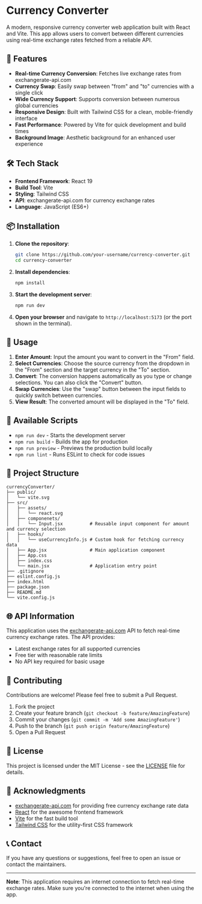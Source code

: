# Currency Converter

A modern, responsive currency converter web application built with React and Vite. This app allows users to convert between different currencies using real-time exchange rates fetched from a reliable API.

## 🚀 Features

- **Real-time Currency Conversion**: Fetches live exchange rates from exchangerate-api.com
- **Currency Swap**: Easily swap between "from" and "to" currencies with a single click
- **Wide Currency Support**: Supports conversion between numerous global currencies
- **Responsive Design**: Built with Tailwind CSS for a clean, mobile-friendly interface
- **Fast Performance**: Powered by Vite for quick development and build times
- **Background Image**: Aesthetic background for an enhanced user experience

## 🛠️ Tech Stack

- **Frontend Framework**: React 19
- **Build Tool**: Vite
- **Styling**: Tailwind CSS
- **API**: exchangerate-api.com for currency exchange rates
- **Language**: JavaScript (ES6+)

## 📦 Installation

1. **Clone the repository**:

   ```bash
   git clone https://github.com/your-username/currency-converter.git
   cd currency-converter
   ```

2. **Install dependencies**:

   ```bash
   npm install
   ```

3. **Start the development server**:

   ```bash
   npm run dev
   ```

4. **Open your browser** and navigate to `http://localhost:5173` (or the port shown in the terminal).

## 🎯 Usage

1. **Enter Amount**: Input the amount you want to convert in the "From" field.
2. **Select Currencies**: Choose the source currency from the dropdown in the "From" section and the target currency in the "To" section.
3. **Convert**: The conversion happens automatically as you type or change selections. You can also click the "Convert" button.
4. **Swap Currencies**: Use the "swap" button between the input fields to quickly switch between currencies.
5. **View Result**: The converted amount will be displayed in the "To" field.

## 🔧 Available Scripts

- `npm run dev` - Starts the development server
- `npm run build` - Builds the app for production
- `npm run preview` - Previews the production build locally
- `npm run lint` - Runs ESLint to check for code issues

## 📁 Project Structure

```
currencyConverter/
├── public/
│   └── vite.svg
├── src/
│   ├── assets/
│   │   └── react.svg
│   ├── componenets/
│   │   └── Input.jsx          # Reusable input component for amount and currency selection
│   ├── hooks/
│   │   └── useCurrencyInfo.js # Custom hook for fetching currency data
│   ├── App.jsx                # Main application component
│   ├── App.css
│   ├── index.css
│   └── main.jsx               # Application entry point
├── .gitignore
├── eslint.config.js
├── index.html
├── package.json
├── README.md
└── vite.config.js
```

## 🌐 API Information

This application uses the [exchangerate-api.com](https://exchangerate-api.com/) API to fetch real-time currency exchange rates. The API provides:

- Latest exchange rates for all supported currencies
- Free tier with reasonable rate limits
- No API key required for basic usage

## 🤝 Contributing

Contributions are welcome! Please feel free to submit a Pull Request.

1. Fork the project
2. Create your feature branch (`git checkout -b feature/AmazingFeature`)
3. Commit your changes (`git commit -m 'Add some AmazingFeature'`)
4. Push to the branch (`git push origin feature/AmazingFeature`)
5. Open a Pull Request

## 📄 License

This project is licensed under the MIT License - see the [LICENSE](LICENSE) file for details.

## 🙏 Acknowledgments

- [exchangerate-api.com](https://exchangerate-api.com/) for providing free currency exchange rate data
- [React](https://reactjs.org/) for the awesome frontend framework
- [Vite](https://vitejs.dev/) for the fast build tool
- [Tailwind CSS](https://tailwindcss.com/) for the utility-first CSS framework

## 📞 Contact

If you have any questions or suggestions, feel free to open an issue or contact the maintainers.

---

**Note**: This application requires an internet connection to fetch real-time exchange rates. Make sure you're connected to the internet when using the app.
